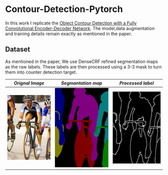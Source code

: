 # Contour-Detection-Pytorch
In this work I replicate the [Object Contour Detection with a Fully Convolutional Encoder-Decoder Network](https://arxiv.org/pdf/1603.04530.pdf). The model,data augmentation and training details remain exactly as mentioned in the paper.

## Dataset
As mentioned in the paper, We use DenseCRF refined segmentation maps as the raw labels. These labels are then processed using a 3-3 mask to turn them into counter detection target. 

|*Orignal Image* | *Segmantation map* | *Processed label* |
|----------------|--------------------| -----------------|
|![](./Images/cycle.jpg) |![](./Images/cycle_seg.png)  | ![](./Images/cycle_con.png) |


